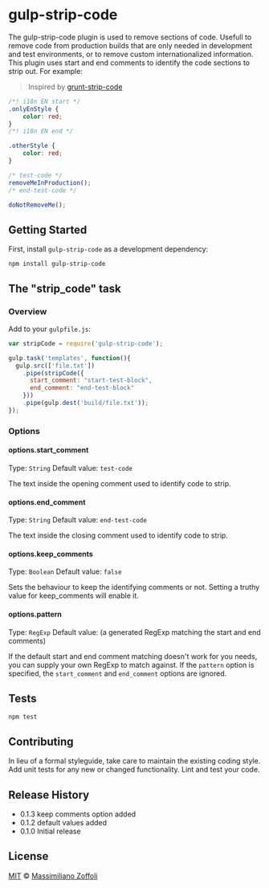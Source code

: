 gulp-strip-code
===============

The gulp-strip-code plugin is used to remove sections of code.
Usefull to remove code from production builds that are only needed in development and test environments, or to remove custom internationalized information. 
This plugin uses start and end comments to identify the code sections to strip out. For example:

> Inspired by [grunt-strip-code](https://github.com/nuzzio/grunt-strip-code)

```css
/*! i18n EN start */
.onlyEnStyle {
    color: red;
}
/*! i18n EN end */

.otherStyle {
    color: red;
}
```

```js
/* test-code */
removeMeInProduction();
/* end-test-code */

doNotRemoveMe();
```

## Getting Started
First, install `gulp-strip-code` as a development dependency:

```shell
npm install gulp-strip-code
```

## The "strip_code" task

### Overview
Add to your `gulpfile.js`:

```js
var stripCode = require('gulp-strip-code');

gulp.task('templates', function(){
  gulp.src(['file.txt'])
    .pipe(stripCode({
      start_comment: "start-test-block",
      end_comment: "end-test-block"
    }))
    .pipe(gulp.dest('build/file.txt'));
});
```

### Options

#### options.start_comment
Type: `String`
Default value: `test-code`

The text inside the opening comment used to identify code to strip.

#### options.end_comment
Type: `String`
Default value: `end-test-code`

The text inside the closing comment used to identify code to strip.

#### options.keep_comments
Type: `Boolean`
Default value: `false`

Sets the behaviour to keep the identifying comments or not.
Setting a truthy value for keep_comments will enable it.

#### options.pattern
Type: `RegExp`
Default value: (a generated RegExp matching the start and end comments)

If the default start and end comment matching doesn't work for you needs, you can supply your own RegExp to match against. If the `pattern` option is specified, the `start_comment` and `end_comment` options are ignored.

## Tests

```shell
npm test
```

## Contributing

In lieu of a formal styleguide, take care to maintain the existing coding style.
Add unit tests for any new or changed functionality. Lint and test your code.

## Release History

* 0.1.3 keep comments option added
* 0.1.2 default values added
* 0.1.0 Initial release

## License

[MIT](http://opensource.org/licenses/MIT) © [Massimiliano Zoffoli](http://massimilianozoffoli.com)
